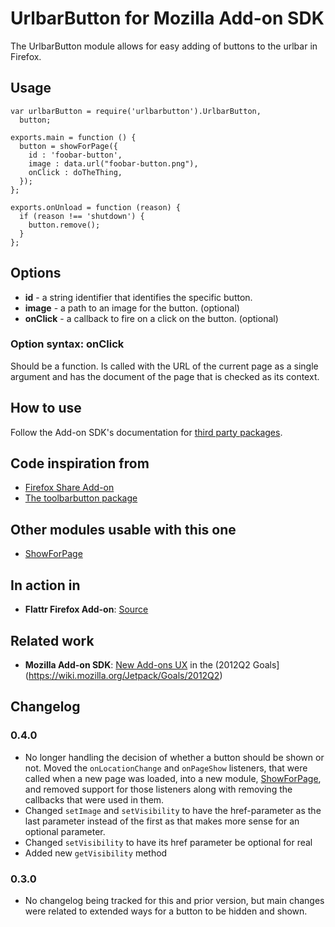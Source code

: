 UrlbarButton for Mozilla Add-on SDK
=======

The UrlbarButton module allows for easy adding of buttons to the urlbar in Firefox.

## Usage

    var urlbarButton = require('urlbarbutton').UrlbarButton,
      button;
    
    exports.main = function () {
      button = showForPage({
        id : 'foobar-button',
        image : data.url("foobar-button.png"),
        onClick : doTheThing,
      });
    };
    
    exports.onUnload = function (reason) {
      if (reason !== 'shutdown') {
        button.remove();
      }
    };

## Options

* **id** - a string identifier that identifies the specific button.
* **image** - a path to an image for the button. (optional)
* **onClick** - a callback to fire on a click on the button. (optional)

### Option syntax: onClick

Should be a function. Is called with the URL of the current page as a single argument and has the document of the page that is checked as its context.

## How to use

Follow the Add-on SDK's documentation for [third party packages](https://addons.mozilla.org/en-US/developers/docs/sdk/latest/dev-guide/tutorials/adding-menus.html).

## Code inspiration from

* [Firefox Share Add-on](https://github.com/mozilla/fx-share-addon)
* [The toolbarbutton package](https://github.com/voldsoftware/toolbarbutton-jplib)

## Other modules usable with this one

* [ShowForPage](https://github.com/voxpelli/moz-showforpage)

## In action in

* **Flattr Firefox Add-on**: [Source](https://github.com/flattr/fx-flattr-addon)

## Related work

* **Mozilla Add-on SDK**: [New Add-ons UX](https://wiki.mozilla.org/Features/Jetpack/Addons_In_Toolbar) in the (2012Q2 Goals](https://wiki.mozilla.org/Jetpack/Goals/2012Q2)

## Changelog

### 0.4.0

* No longer handling the decision of whether a button should be shown or not. Moved the `onLocationChange` and `onPageShow` listeners, that were called when a new page was loaded, into a new module, [ShowForPage](https://github.com/voxpelli/moz-showforpage), and removed support for those listeners along with removing the callbacks that were used in them.
* Changed `setImage` and `setVisibility` to have the href-parameter as the last parameter instead of the first as that makes more sense for an optional parameter.
* Changed `setVisibility` to have its href parameter be optional for real
* Added new `getVisibility` method

### 0.3.0

* No changelog being tracked for this and prior version, but main changes were related to extended ways for a button to be hidden and shown.
